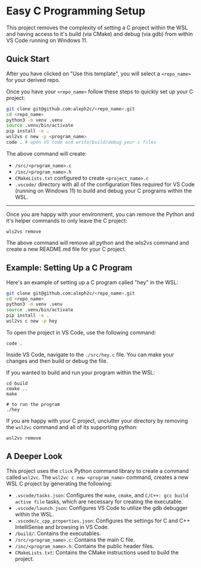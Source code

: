 # Easy C Programming Setup

This project removes the complexity of setting a C project within the WSL and
having access to it's build (via CMake) and debug (via gdb) from within VS Code
running on Windows 11.

## Quick Start

After you have clicked on "Use this template", you will select a ``<repo_name>`` for your derived repo.

Once you have your ``<repo_name>`` follow these steps to quickly set up your C project:

```bash
git clone git@github.com:aleph2c/<repo_name>.git
cd <repo_name>
python3 -m venv .venv
source .venv/bin/activate
pip install -e .
wsl2vs c new -p <program_name>
code . # open VS code and write/build/debug your c files
```

The above command will create:
- ``/src/<program_name>.c``
- ``/inc/<program_name>.h``
- ``CMakeLists.txt`` configured to create ``<project_name>.c``
- ``.vscode/`` directory with all of the configuration files required for VS
Code (running on Windows 11) to build and debug your C programs within the WSL.

---
Once you are happy with your environment, you can remove the Python and it's
helper commands to only leave the C project:

```
wls2vs remove
```

The above command will remove all python and the wls2vs command and create a new README.md file for your C project.

## Example: Setting Up a C Program

Here's an example of setting up a C program called "hey" in the WSL:

```bash
git clone git@github.com:aleph2c/<repo_name>.git
cd <repo_name>
python3 -m venv .venv
source .venv/bin/activate
pip install -e .
wsl2vs c new -p hey
```

To open the project in VS Code, use the following command:
```
code .
```

Inside VS Code, navigate to the `./src/hey.c` file. You can make your changes and then build or debug the file.

If you wanted to build and run your program within the WSL:

```
cd build
cmake ..
make

# to run the program
./hey
```

If you are happy with your C project, unclutter your directory by removing the ``wsl2vc`` command and all of its supporting python:

```
wsl2vs remove
```

## A Deeper Look

This project uses the `click` Python command library to create a command called `wsl2vc`. The `wsl2vc c new <program_name>` command, creates a new WSL C
project by generating the following:

- `.vscode/tasks.json`: Configures the `make`, `cmake`, and `C/C++: gcc build active file` tasks, which are necessary for creating the executable.
- `.vscode/launch.json`: Configures VS Code to utilize the gdb debugger within the WSL.
- `.vscode/c_cpp_properties.json`: Configures the settings for C and C++ IntelliSense and browsing in VS Code.
- `/build/`: Contains the executables.
- `/src/<program_name>.c`: Contains the main C file.
- `/inc/<program_name>.h`: Contains the public header files.
- `CMakeLists.txt`: Contains the CMake instructions used to build the project.

